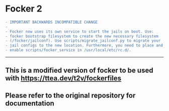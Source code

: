 # Focker 2

```diff
- IMPORTANT BACKWARDS INCOMPATIBLE CHANGE
-
- Focker now uses its own service to start the jails on boot. Use:
- focker bootstrap filesystem to create the new necessary filesystem
- (/focker/jailconf). Use scripts/migrate_jailconf.py to migrate your
- jail configs to the new location. Furthermore, you need to place and
- enable scripts/focker_service in /usr/local/etc/rc.d/.
```

________________

## This is a modified version of focker to be used with https://ttea.dev/t2v/fockerfiles
## Please refer to the original repository for documentation
